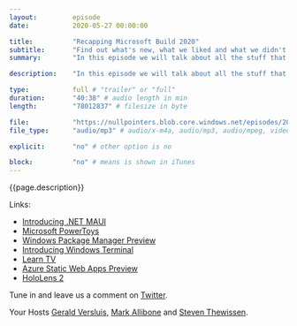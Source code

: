 ```yaml
---
layout:         episode
date: 			2020-05-27 00:00:00

title: 			"Recapping Microsoft Build 2020"
subtitle: 		"Find out what's new, what we liked and what we didn't like."
summary: 		"In this episode we will talk about all the stuff that was announced at Microsoft Build 2020. Features like Windows Terminal, Microsoft Learn, Codespaces and Azure Static Web Apps and even more awesome stuff all make an appearance in this episode."

description: 	"In this episode we will talk about all the stuff that was announced at Microsoft Build 2020. Features like Windows Terminal, Microsoft Learn, Codespaces and Azure Static Web Apps and even more awesome stuff all make an appearance in this episode."

type:			full # "trailer" or "full"
duration: 		"40:38" # audio length in min
length: 		"78012837" # filesize in byte

file: 			"https://nullpointers.blob.core.windows.net/episodes/20200527_Build2020.mp3"
file_type: 		"audio/mp3" # audio/x-m4a, audio/mp3, audio/mpeg, video/quicktime, video/mp4, video/x-m4v, application/pdf, and document/x-epub

explicit: 		"no" # other option is no

block: 			"no" # means is shown in iTunes
---
```


{{page.description}}

Links:
* [Introducing .NET MAUI](https://devblogs.microsoft.com/dotnet/introducing-net-multi-platform-app-ui/)
* [Microsoft PowerToys](https://github.com/microsoft/PowerToys)
* [Windows Package Manager Preview](https://devblogs.microsoft.com/commandline/windows-package-manager-preview/)
* [Introducing Windows Terminal](https://devblogs.microsoft.com/commandline/introducing-windows-terminal/)
* [Learn TV](https://docs.microsoft.com/en-us/learn/tv/)
* [Azure Static Web Apps Preview](https://docs.microsoft.com/en-us/azure/static-web-apps/overview)
* [HoloLens 2](https://www.microsoft.com/en-us/hololens/hardware)

Tune in and leave us a comment on [Twitter](https://twitter.com/nullpointersio).

Your Hosts [Gerald Versluis](https://twitter.com/jfversluis), [Mark Allibone](https://twitter.com/mallibone) and [Steven Thewissen](https://twitter.com/devnl).
